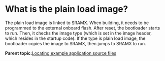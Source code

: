 # What is the plain load image?

The plain load image is linked to SRAMX. When building, it needs to be programmed to the external onboard flash. After reset, the bootloader starts to run. Then, it checks the image type \(which is set in the image header, which resides in the startup code\). If the type is plain load image, the bootloader copies the image to SRAMX, then jumps to SRAMX to run.

**Parent topic:**[Locating example application source files](../topics/locating_example_application_source_files.md)

